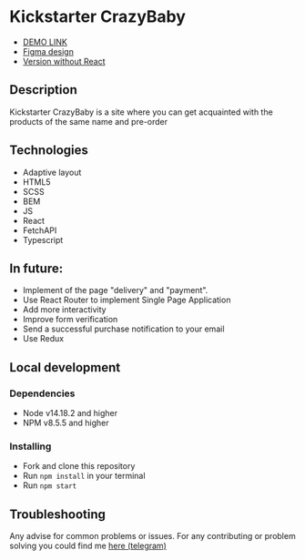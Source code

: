 # Kickstarter CrazyBaby

- [DEMO LINK](https://andr1yk.github.io/layout-react_kickstarter/)
- [Figma design](https://www.figma.com/file/ahRSbpFZaxYOmGvw0v9PDf/kickstarter-crazybaby)
- [Version without React](https://github.com/Andr1yK/layout-kickstarter)

## Description

Kickstarter CrazyBaby is a site where you can get acquainted with the products of the same name and pre-order

## Technologies
- Adaptive layout
- HTML5
- SCSS
- BEM
- JS
- React
- FetchAPI
- Typescript

## In future:
- Implement of the page "delivery" and "payment".
- Use React Router to implement Single Page Application
- Add more interactivity
- Improve form verification
- Send a successful purchase notification to your email
- Use Redux

## Local development

### Dependencies
* Node v14.18.2 and higher
* NPM v8.5.5 and higher

### Installing
* Fork and clone this repository
* Run `npm install` in your terminal
* Run `npm start`

## Troubleshooting

Any advise for common problems or issues.
For any contributing or problem solving you could find me [here (telegram)](https://t.me/andr1yk)

